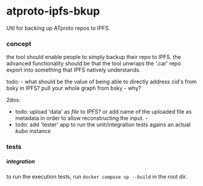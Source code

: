 # atproto-ipfs-bkup

Util for backing up ATproto repos to IPFS.

### concept

the tool should enable people to simply backup their repo to IPFS.
the advanced functionality should be that the tool unwraps the '.car' repo export into something that IPFS natively understands.

todo: - what should be the value of being able to directly address cid's from bsky in IPFS? pull your whole graph from bsky - why?

2dos:

- todo: upload 'data' as _file_ to IPFS? or add name of the uploaded file as metadata in order to allow reconstructing the input. -
- todo: add 'tester' app to run the unit/integration tests agains an actual _kubo_ instance

### tests

##### integration

to run the execution tests, run `docker compose up --build` in the root dir.
